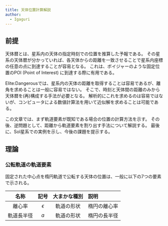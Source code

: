 ```yaml
---
title: 天体位置計算解説
author:
  - Igaguri
---
```


## 前提

天体暦とは、星系内の天体の指定時刻での位置を推算した予報である。
その星系の天体暦が分かっていれば、各天体からの距離を一致させることで星系内座標の任意の点に到達することが容易となる。
これは、ボイジャーのような固定位置のPOI (Point of Interest) に到達する際に有用である。

Elite:Dangerousでは、星系内の天体の距離を取得することは容易であるが、離角を求めることは一般に容易ではない。
そこで、時刻と天体間の距離のみから天体暦を(再)構成する手法が必要となる。
解析的にこれを求めるのは容易ではないが、コンピュータによる数値計算法を用いて近似解を求めることは可能である。

この文章では、まず軌道要素が既知である場合の位置の計算方法を示す。
その後、逆問題として、距離から軌道要素を割り出す手法について解説する。
最後に、Sol星系での実例を示し、今後の課題を提示する。


## 理論

### 公転軌道の軌道要素

固定された中心点を楕円軌道で公転する天体の位置は、一般に以下の7つの要素で示される。

| 名称 | 記号 | 大まかな種別 | 説明 |
|:----:|:----:|:------------:|:-----|
| 離心率 | $\epsilon$ | 軌道の形状 | 楕円の離心率 |
| 軌道長半径 | $a$ | 軌道の形状 | 楕円の長半径 |
